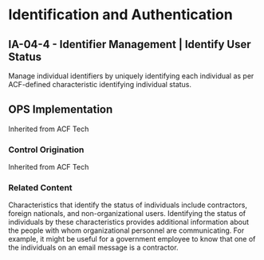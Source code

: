# Identification and Authentication
## IA-04-4 - Identifier Management | Identify User Status

Manage individual identifiers by uniquely identifying each individual as per ACF-defined characteristic identifying individual status.

## OPS Implementation

Inherited from ACF Tech

### Control Origination

Inherited from ACF Tech

### Related Content
Characteristics that identify the status of individuals include contractors, foreign nationals, and non-organizational users. Identifying the status of individuals by these characteristics provides additional information about the people with whom organizational personnel are communicating. For example, it might be useful for a government employee to know that one of the individuals on an email message is a contractor.
